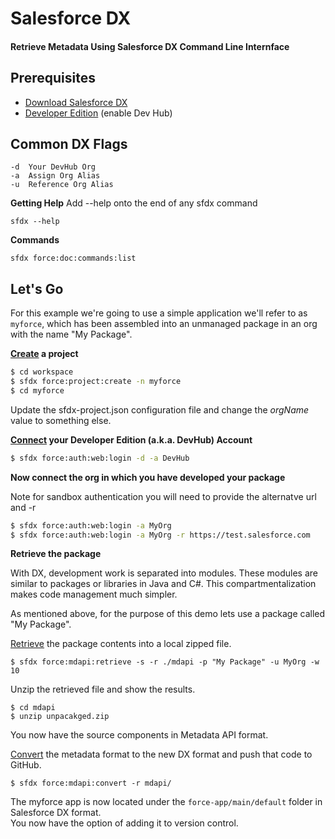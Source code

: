# Salesforce DX

#### Retrieve Metadata Using Salesforce DX Command Line Internface

## Prerequisites
* [Download Salesforce DX](https://developer.salesforce.com/docs/atlas.en-us.208.0.sfdx_setup.meta/sfdx_setup/sfdx_setup_install_cli.htm)
* [Developer Edition](https://developer.salesforce.com) (enable Dev Hub)

## Common DX Flags

```
-d  Your DevHub Org
-a  Assign Org Alias
-u  Reference Org Alias
```

**Getting Help**
Add --help onto the end of any sfdx command

```
sfdx --help
```

**Commands**

```
sfdx force:doc:commands:list
```

## Let's Go

For this example we're going to use a simple application we'll refer to as `myforce`, which has been assembled into an unmanaged package in an org with the name "My Package".

**[Create](force_project_create.md) a project**

```bash
$ cd workspace
$ sfdx force:project:create -n myforce
$ cd myforce
```
Update the sfdx-project.json configuration file and change the *orgName* value to something else.

**[Connect](force_auth_web_login.md) your Developer Edition (a.k.a. DevHub) Account**

```bash
$ sfdx force:auth:web:login -d -a DevHub 
```

**Now connect the org in which you have developed your package**

Note for sandbox authentication you will need to provide the alternatve url and -r

```bash
$ sfdx force:auth:web:login -a MyOrg 
$ sfdx force:auth:web:login -a MyOrg -r https://test.salesforce.com
```


**Retrieve the package**

With DX, development work is separated into modules.  These modules are similar to packages or libraries in Java and C#.  This compartmentalization makes code management much simpler.

As mentioned above, for the purpose of this demo lets use a package called "My Package".

[Retrieve](force_mdapi_retrieve.md) the package contents into a local zipped file.

```
$ sfdx force:mdapi:retrieve -s -r ./mdapi -p "My Package" -u MyOrg -w 10
```

Unzip the retrieved file and show the results.

```
$ cd mdapi
$ unzip unpacakged.zip
```

You now have the source components in Metadata API format.

[Convert](force_mdapi_convert.md) the metadata format to the new DX format and push that code to GitHub.

```
$ sfdx force:mdapi:convert -r mdapi/
```

The myforce app is now located under the `force-app/main/default` folder in Salesforce DX format.  
You now have the option of adding it to version control.

